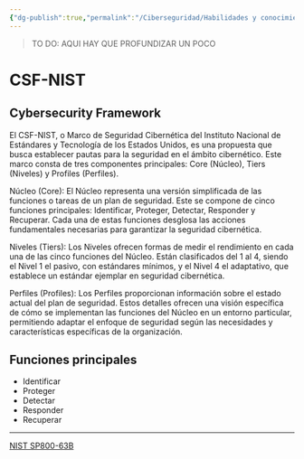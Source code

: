 ```yaml
---
{"dg-publish":true,"permalink":"/Ciberseguridad/Habilidades y conocimientos básicos/Normativas y Estándares/Marco CSF-NIST/"}
---
```


> TO DO: AQUI HAY QUE PROFUNDIZAR UN POCO

# CSF-NIST
## Cybersecurity Framework

El CSF-NIST, o Marco de Seguridad Cibernética del Instituto Nacional de Estándares y Tecnología de los Estados Unidos, es una propuesta que busca establecer pautas para la seguridad en el ámbito cibernético. Este marco consta de tres componentes principales: Core (Núcleo), Tiers (Niveles) y Profiles (Perfiles).

Núcleo (Core):
El Núcleo representa una versión simplificada de las funciones o tareas de un plan de seguridad. Este se compone de cinco funciones principales: Identificar, Proteger, Detectar, Responder y Recuperar. Cada una de estas funciones desglosa las acciones fundamentales necesarias para garantizar la seguridad cibernética.

Niveles (Tiers):
Los Niveles ofrecen formas de medir el rendimiento en cada una de las cinco funciones del Núcleo. Están clasificados del 1 al 4, siendo el Nivel 1 el pasivo, con estándares mínimos, y el Nivel 4 el adaptativo, que establece un estándar ejemplar en seguridad cibernética.

Perfiles (Profiles):
Los Perfiles proporcionan información sobre el estado actual del plan de seguridad. Estos detalles ofrecen una visión específica de cómo se implementan las funciones del Núcleo en un entorno particular, permitiendo adaptar el enfoque de seguridad según las necesidades y características específicas de la organización.

## Funciones principales
- Identificar
- Proteger
- Detectar
- Responder
- Recuperar

---
[NIST SP800-63B](https://nvlpubs.nist.gov/nistpubs/SpecialPublications/NIST.SP.800-63b.pdf)
